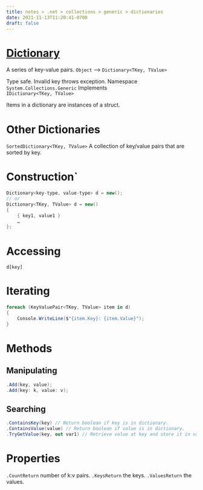 ```yaml
---
title: notes > .net > collections > generic > dictionaries
date: 2021-11-13T11:20:41-0700
draft: false
---
```

# [Dictionary](https://docs.microsoft.com/en-us/dotnet/api/system.collections.generic.dictionary-2?view=net-6.0#remarks)
A series of key-value pairs.
`Object` –> `Dictionary<TKey, TValue>`

Type safe. Invalid key throws exception.
Namespace  
`System.Collections.Generic`
Implements  
`IDictionary<TKey, TValue>`

Items in a dictionary are instances of a struct.

# Other Dictionaries
`SortedDictionary<TKey, TValue>` A collection of key/value pairs that are sorted by key.

# Construction`
```cs
Dictionary<key-type, value-type> d = new();
// or
Dictionary<TKey, TValue> d = new() 
{
    { key1, value1 }
    …
};
```
# Accessing
`d[key]`

# Iterating
```cs
foreach (KeyValuePair<TKey, TValue> item in d) 
{
    Console.WriteLine($"{item.Key}: {item.Value}");
}
```
# Methods
## Manipulating
```cs
.Add(key, value);
.Add(key: k, value: v);
```

## Searching
```cs
.ContainsKey(key) // Return boolean if key is in dictionary.
.ContainsValue(value) // Return boolean if value is in dictionary.
.TryGetValue(key, out var1) // Retrieve value at key and store it in var1.
```

# Properties
`.CountReturn` number of k:v pairs.
`.KeysReturn` the keys.
`.ValuesReturn` the values.
